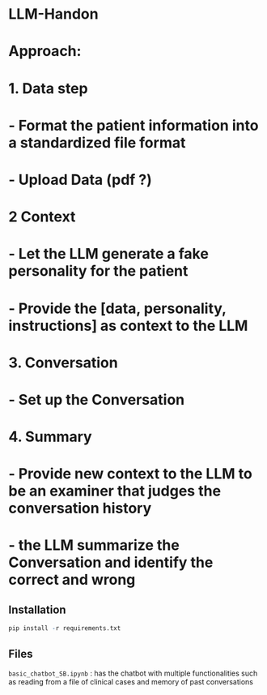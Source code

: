 # LLM-Handon


# Approach:

# 1. Data step
# - Format the patient information into a standardized file format
# - Upload Data (pdf ?)


# 2 Context
# - Let the LLM generate a fake personality for the patient
# - Provide the [data, personality, instructions] as context to the LLM 

# 3. Conversation
# - Set up the Conversation

# 4. Summary
# - Provide new context to the LLM to be an examiner that judges the conversation history 
# - the LLM summarize the Conversation and identify the correct and wrong 


## Installation

```R
pip install -r requirements.txt
```

## Files

`basic_chatbot_SB.ipynb` : has the chatbot with multiple functionalities such as reading from a file of clinical cases and memory of past conversations

